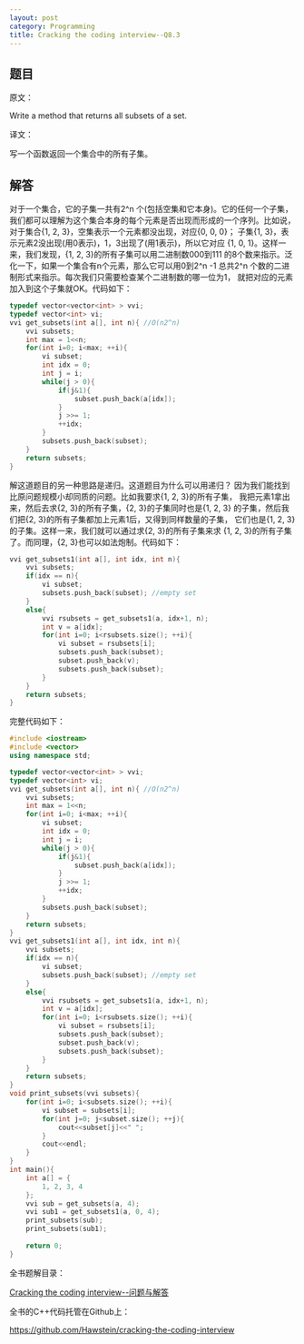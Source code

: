 ```yaml
---
layout: post
category: Programming
title: Cracking the coding interview--Q8.3
---
```


## 题目

原文：

Write a method that returns all subsets of a set.

译文：

写一个函数返回一个集合中的所有子集。

## 解答

对于一个集合，它的子集一共有2^n 个(包括空集和它本身)。它的任何一个子集，
我们都可以理解为这个集合本身的每个元素是否出现而形成的一个序列。比如说，
对于集合{1, 2, 3}，空集表示一个元素都没出现，对应{0, 0, 0}；
子集{1, 3}，表示元素2没出现(用0表示)，1，3出现了(用1表示)，所以它对应
{1, 0, 1}。这样一来，我们发现，{1, 2, 3}的所有子集可以用二进制数000到111
的8个数来指示。泛化一下，如果一个集合有n个元素，那么它可以用0到2^n -1
总共2^n 个数的二进制形式来指示。每次我们只需要检查某个二进制数的哪一位为1，
就把对应的元素加入到这个子集就OK。代码如下：

```cpp
typedef vector<vector<int> > vvi;
typedef vector<int> vi;
vvi get_subsets(int a[], int n){ //O(n2^n)
    vvi subsets;
    int max = 1<<n;
    for(int i=0; i<max; ++i){
        vi subset;
        int idx = 0;
        int j = i;
        while(j > 0){
            if(j&1){
                subset.push_back(a[idx]);
            }
            j >>= 1;
            ++idx;
        }
        subsets.push_back(subset);
    }
    return subsets;
}
```

解这道题目的另一种思路是递归。这道题目为什么可以用递归？
因为我们能找到比原问题规模小却同质的问题。比如我要求{1, 2, 3}的所有子集，
我把元素1拿出来，然后去求{2, 3}的所有子集，{2, 3}的子集同时也是{1, 2, 3}
的子集，然后我们把{2, 3}的所有子集都加上元素1后，又得到同样数量的子集，
它们也是{1, 2, 3}的子集。这样一来，我们就可以通过求{2, 3}的所有子集来求
{1, 2, 3}的所有子集了。而同理，{2, 3}也可以如法炮制。代码如下：

```cpp
vvi get_subsets1(int a[], int idx, int n){
    vvi subsets;
    if(idx == n){
        vi subset;
        subsets.push_back(subset); //empty set
    }
    else{
        vvi rsubsets = get_subsets1(a, idx+1, n);
        int v = a[idx];
        for(int i=0; i<rsubsets.size(); ++i){
            vi subset = rsubsets[i];
            subsets.push_back(subset);
            subset.push_back(v);
            subsets.push_back(subset);
        }
    }
    return subsets;
}
```

完整代码如下：

```cpp
#include <iostream>
#include <vector>
using namespace std;

typedef vector<vector<int> > vvi;
typedef vector<int> vi;
vvi get_subsets(int a[], int n){ //O(n2^n)
    vvi subsets;
    int max = 1<<n;
    for(int i=0; i<max; ++i){
        vi subset;
        int idx = 0;
        int j = i;
        while(j > 0){
            if(j&1){
                subset.push_back(a[idx]);
            }
            j >>= 1;
            ++idx;
        }
        subsets.push_back(subset);
    }
    return subsets;
}
vvi get_subsets1(int a[], int idx, int n){
    vvi subsets;
    if(idx == n){
        vi subset;
        subsets.push_back(subset); //empty set
    }
    else{
        vvi rsubsets = get_subsets1(a, idx+1, n);
        int v = a[idx];
        for(int i=0; i<rsubsets.size(); ++i){
            vi subset = rsubsets[i];
            subsets.push_back(subset);
            subset.push_back(v);
            subsets.push_back(subset);
        }
    }
    return subsets;
}
void print_subsets(vvi subsets){
    for(int i=0; i<subsets.size(); ++i){
        vi subset = subsets[i];
        for(int j=0; j<subset.size(); ++j){
            cout<<subset[j]<<" ";
        }
        cout<<endl;
    }
}
int main(){
    int a[] = {
        1, 2, 3, 4
    };
    vvi sub = get_subsets(a, 4);
    vvi sub1 = get_subsets1(a, 0, 4);
    print_subsets(sub);
    print_subsets(sub1);
    
    return 0;
}
```

全书题解目录：

[Cracking the coding interview--问题与解答](/posts/ctci-solutions-contents.html)

全书的C++代码托管在Github上：

<https://github.com/Hawstein/cracking-the-coding-interview>
